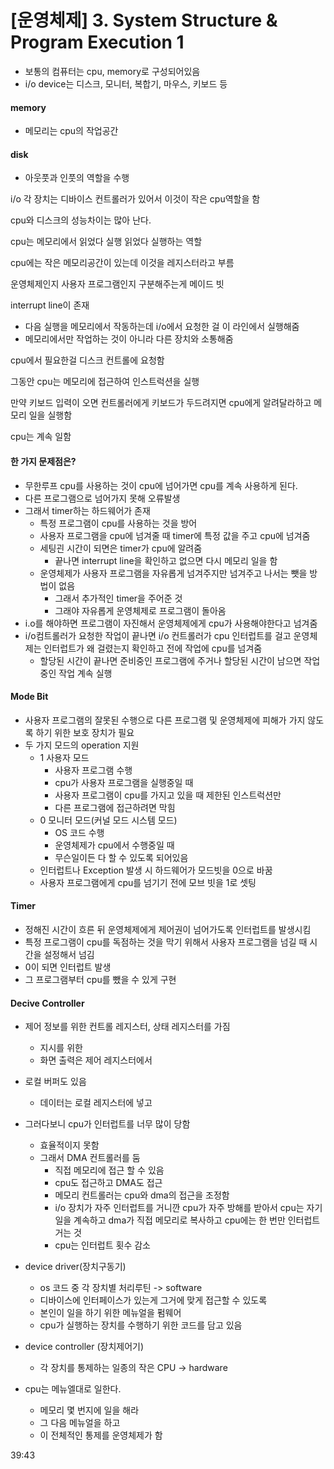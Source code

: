 # [운영체제] 3. System Structure & Program Execution 1

- 보통의 컴퓨터는 cpu, memory로 구성되어있음
- i/o device는 디스크, 모니터, 복합기, 마우스, 키보드 등

#### memory

- 메모리는 cpu의 작업공간

#### disk

- 아웃풋과 인풋의 역할을 수행

i/o 각 장치는 디바이스 컨트롤러가 있어서 이것이 작은 cpu역할을 함

cpu와 디스크의 성능차이는 많아 난다.

cpu는 메모리에서 읽었다 실행 읽었다 실행하는 역할

cpu에는 작은 메모리공간이 있는데 이것을 레지스터라고 부름

운영체제인지 사용자 프로그램인지 구분해주는게 메이드 빗

interrupt line이 존재

- 다음 실행을 메모리에서 작동하는데 i/o에서 요청한 걸 이 라인에서 실행해줌
- 메모리에서만 작업하는 것이 아니라 다른 장치와 소통해줌

cpu에서 필요한걸 디스크 컨트롤에 요청함

그동안 cpu는 메모리에 접근하여 인스트럭션을 실행

만약 키보드 입력이 오면 컨트롤러에게 키보드가 두드려지면 cpu에게 알려달라하고 메모리 일을 실행함

cpu는 계속 일함

#### 한 가지 문제점은?

- 무한루프 cpu를 사용하는 것이 cpu에 넘어가면 cpu를 계속 사용하게 된다.
- 다른 프로그램으로 넘어가지 못해 오류발생
- 그래서 timer하는 하드웨어가 존재
  - 특정 프로그램이 cpu를 사용하는 것을 방어
  - 사용자 프로그램을 cpu에 넘겨줄 때 timer에 특정 값을 주고 cpu에 넘겨줌
  - 세팅괸 시간이 되면은 timer가 cpu에 알려줌
    - 끝나면 interrupt line을 확인하고 없으면 다시 메모리 일을 함
  - 운영체제가 사용자 프로그램을 자유롭게 넘겨주지만 넘겨주고 나서는 뺏을 방법이 없음
    - 그래서 추가적인 timer을 주어준 것
    - 그래야 자유롭게 운영체제로 프로그램이 돌아옴
- i.o를 해야하면 프로그램이 자진해서 운영체제에게 cpu가 사용해야한다고 넘겨줌
- i/o컴트롤러가 요청한 작업이 끝나면 i/o 컨트롤러가 cpu 인터럽트를 걸고 운영체제는 인터럽트가 왜 걸렸는지 확인하고 전에 작업에 cpu를 넘겨줌
  - 할당된 시간이 끝나면 준비중인 프로그램에 주거나 할당된 시간이 남으면 작업중인 작업 계속 실행

#### Mode Bit

- 사용자 프로그램의 잘못된 수행으로 다른 프로그램 및 운영체제에 피해가 가지 않도록 하기 위한 보호 장치가 필요
- 두 가지 모드의 operation 지원
  - 1 사용자 모드
    - 사용자 프로그램 수행
    - cpu가 사용자 프로그램을 실행중일 때
    - 사용자 프로그램이 cpu를 가지고 있을 때 제한된 인스트럭션만 
    - 다른 프로그램에 접근하려면 막힘
  - 0 모니터 모드(커널 모드 시스템 모드)
    - OS 코드 수행
    - 운영체제가 cpu에서 수행중일 때
    - 무슨일이든 다 할 수 있도록 되어있음
  - 인터럽트나 Exception 발생 시 하드웨어가 모드빗을 0으로 바꿈
  - 사용자 프로그램에게 cpu를 넘기기 전에 모브 빗을 1로 셋팅

#### Timer

- 정해진 시간이 흐른 뒤 운영체제에게 제어권이 넘어가도록 인터럽트를 발생시킴
- 특정 프로그램이 cpu를 독점하는 것을 막기 위해서 사용자 프로그램을 넘길 때 시간을 설정해서 넘김
- 0이 되면 인터럽트 발생
- 그 프로그램부터 cpu를 뺐을 수 있게 구현

#### Decive Controller

- 제어 정보를 위한 컨트롤 레지스터, 상태 레지스터를 가짐
  - 지시를 위한 
  - 화면 출력은 제어 레지스터에서
- 로컬 버퍼도 있음
  - 데이터는 로컬 레지스터에 넣고
- 그러다보니 cpu가 인터럽트를 너무 많이 당함
  - 효율적이지 못함
  - 그래서 DMA 컨트롤러를 둠
    - 직접 메모리에 접근 할 수 있음
    - cpu도 접근하고 DMA도 접근
    - 메모리 컨트롤러는 cpu와 dma의 접근을 조정함
    - i/o 장치가 자주 인터럽트를 거니깐 cpu가 자주 방해를 받아서 cpu는 자기일을 계속하고 dma가 직접 메모리로 복사하고 cpu에는 한 번만 인터럽트 거는 것
    - cpu는 인터럽트 횟수 감소
- device driver(장치구동기)
  - os 코드 중 각 장치별 처리루틴 -> software
  - 디바이스에 인터페이스가 있는게 그거에 맞게 접근할 수 있도록
  - 본인이 일을 하기 위한 메뉴얼을 펌웨어
  - cpu가 실행하는 장치를 수행하기 위한 코드를 담고 있음
- device controller (장치제어기)
  - 각 장치를 통제하는 일종의 작은 CPU -> hardware

- cpu는 메뉴엘대로 일한다.
  - 메모리 몇 번지에 일을 해라
  - 그 다음 메뉴얼을 하고
  - 이 전체적인 통제를 운영체제가 함

39:43
